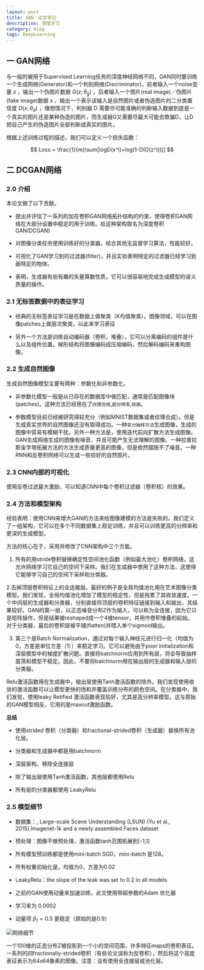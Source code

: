 ```yaml
---
layout: post
title: GAN：论文笔记
description: 深度学习
category: blog
tags: DeepLearning
---
```


## 一 GAN网络

与一般的被用于Supervised Learning任务的深度神经网络不同，GAN同时要训练一个生成网络(Generator)和一个判别网络(Discriminator)，前者输入一个noise变量 z ，输出一个伪图片数据 $G(z;θ_g)$ ，后者输入一个图片(real image)／伪图片(fake image)数据 x ，输出一个表示该输入是自然图片或者伪造图片的二分类置信度 $D(x;θ_d)$ ，理想情况下，判别器 D 需要尽可能准确的判断输入数据到底是一个真实的图片还是某种伪造的图片，而生成器G又需要尽最大可能去欺骗D，让D把自己产生的伪造图片全部判断成真实的图片。

根据上述训练过程的描述，我们可以定义一个损失函数：

$$
  Loss = \frac{1}{m}\sum[logD(x^i)+log(1-D(G(z^i)))]
$$

## 二 DCGAN网络

### 2.0 介绍

本论文做了以下贡献。

+ 提出并评估了一系列的加在卷积GAN网络拓扑结构的约束，使得卷积GAN网络在大部分设置中稳定的用于训练。给这种架构取名为深度卷积GAN(DCGAN)

+ 对图像分类任务使用训练好的分类器，结合其他无监督学习算法，性能较好。

+ 可视化了GAN学习到的过滤器(filter)，并且实验表明特定的过滤器已经学习到画特定的物体。

+ 表明，生成器有些有趣的矢量算数性质，它可以很容易地完成生成模型的语义质量的操作。

### 2.1 无标签数据中的表征学习


 + 经典的无标签表征学习是在数据上做聚类（K均值聚类）。图像领域，可以在图像patches上做层次聚类，以此来学习表征

 + 另外一个方法是训练自动编码器（卷积，堆叠），它可以分离编码的组件是什么以及组件位置。梯形结构将图像编码成压缩编码，然后解码编码来重构图像。

### 2.2 生成自然图像

  生成自然图像模型主要有两种：参数化和非参数化。

  + 非参数化模型一般是从已存在的数据库中做匹配，通常是匹配图像块(patches)。这种方法已经用在了`纹理合成`,`超分辨率`,`绘画`。

  + 参数模型目前已经被研究得较充分（例如MNIST数据集或者纹理合成）。但是生成真实世界的自然图像还没有取得成功。一种`变分抽样方法`生成图像，生成的图像中容易有模糊干扰。另外一种方法是，使用迭代前向扩散方法生成图像。GAN生成网络生成的图像有噪音，并且可能产生无法理解的图像。一种拉普拉斯金字塔拓展方法的方法生成质量更高的图像，但是依然摆脱不了噪音。一种RNN和反卷积网络可以生成一些较好的自然图片。

### 2.3 CNN内部的可视化

 使用反卷过滤最大激励，可以知道CNN中每个卷积过滤器（卷积核）的效果。


### 2.4 方法和模型架构

 经验表明：使用CNN来增大GAN的方法来给图像建模的方法是失败的。我们定义了一组架构，它可以在多个不同数据集上稳定训练，并且可以训练更高的分辨率和更深的生成模型。

 方法的核心在于，采用并修改了CNN架构中三个方面。

 1. 所有的用stride卷积替换确定性空间池化函数（例如最大池化）卷积网络，这允许网络学习它自己的空间下采样。我们在生成器中使用了这种方法，这使得它能够学习自己的空间下采样和分类器。

 2.去掉顶层卷积特征上的全连接层。最好的例子是全局均值池化用在艺术图像分类模型。我们发现，全局均值池化增加了模型的稳定性，但是拖累了其收敛速度。一个中间层的生成器和分类器，分别直接将顶层的卷积特征链接到输入和输出，其结果较好。GAN的第一层，以正态噪音分布Z作为输入，可以称为全连接，因为它只是矩阵操作，但是结果被reshaped成一个4维tensor，并用作卷积堆叠的起始。对于分类器，最后的卷积层被平铺(flatten)并喂入单个sigmoid输出。

 3. 第三个是Batch Normalization，通过对每个输入神经元进行归一化（均值为0，方差是单位方差（1））来稳定学习。它可以避免由于poor initialization和深层模型中的梯度扩散问题。直接将batchnorm应用到所有层，将会导致抽样震荡和模型不稳定。因此，不要将batchnorm用在输出层的生成器和输入层的分类器。

 Relu激活函数用在生成器中，输出层使用Tanh激活函数的除外。我们发现使用收敛的激活函数可以让模型更快的饱和并覆盖训练分布的颜色空间。在分类器中，我们发现，使用leaky Retified 激活函数表现较好，尤其是高分辨率模型。这与原始的GAN模型相反，它用的是maxout激励函数。

 **总结**

 + 使用strided 卷积（分类器）和fractional-strided卷积（生成器）替换所有池化层。

 + 分类器和生成器中都是用batchnorm

 + 深层架构，移除全连接层

 + 除了输出层使用Tanh激活函数，其他层都使用Relu

 + 所有层的分类器都使用 LeakyRelu

### 2.5 模型细节

  + 数据集：, Large-scale Scene Understanding (LSUN) (Yu et al., 2015),Imagenet-1k and a newly assembled Faces dataset

  + 预处理：图像不做预处理，激活函数tanh范围拓展到[-1,1]

  + 所有模型预训练都是使用mini-batch SGD，mini-batch 是128。

  + 所有权重初始化是，均值为0，方差为0.02

  + LeakyRelu：the slope of the leak was set to 0.2 in all models

  + 之前的GAN使用动量来加速训练，此文使用带超参数的Adam 优化器

  + 学习率为 0.0002

  + 动量项 $\beta _1 =0.5$ 更稳定（原始的是0.9）

  ![网络细节](/images/blog/gan1.png)

  一个100维的正态分布Z被投影到一个小的空间范围，许多特征maps的卷积表征。一系列的四fractionally-strided卷积（有些论文误称为反卷积），然后将这个高度表征表示为64x64像素的图像。注意：没有使用全连接层或池化层。
